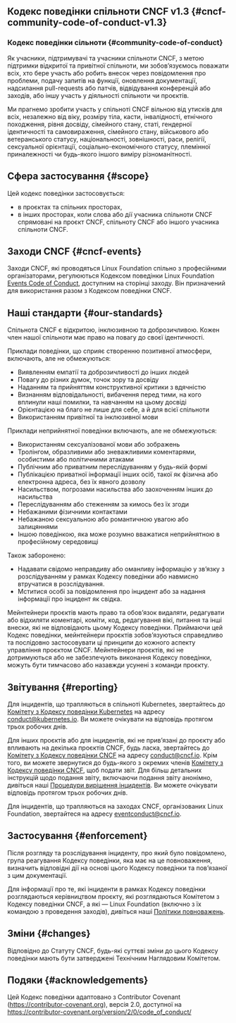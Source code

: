 <!-- Do not edit this file directly. Get the latest from
     https://github.com/cncf/foundation/blob/main/code-of-conduct.md -->
## Кодекс поведінки спільноти CNCF v1.3 {#cncf-community-code-of-conduct-v1.3}

### Кодекс поведінки сільноти {#community-code-of-conduct}

Як учасники, підтримувачі та учасники спільноти CNCF, з метою підтримки відкритої та привітної спільноти, ми зобов’язуємось поважати всіх, хто бере участь або робить внесок через повідомлення про проблеми, подачу запитів на функції, оновлення документації, надсилання pull-requests або патчів, відвідування конференцій або заходів, або іншу участь у діяльності спільноти чи проєктів.

Ми прагнемо зробити участь у спільноті CNCF вільною від утисків для всіх, незалежно від віку, розміру тіла, касти, інвалідності, етнічного походження, рівня досвіду, сімейного стану, статі, гендерної ідентичності та самовираження, сімейного стану, військового або ветеранського статусу, національності, зовнішності, раси, релігії, сексуальної орієнтації, соціально-економічного статусу, племінної приналежності чи будь-якого іншого виміру різноманітності.

## Сфера застосування {#scope}

Цей кодекс поведінки застосовується:

- в проєктах та спільних просторах,
- в інших просторах, коли слова або дії учасника спільноти CNCF спрямовані на проєкт CNCF, спільноту CNCF або іншого учасника спільноти CNCF.

## Заходи CNCF {#cncf-events}

Заходи CNCF, які проводяться Linux Foundation спільно з професійними організаторами, регулюються Кодексом поведінки Linux Foundation [Events Code of Conduct](https://events.linuxfoundation.org/code-of-conduct/), доступним на сторінці заходу. Він призначений для використання разом з Кодексом поведінки CNCF.

## Наші стандарти {#our-standards}

Спільнота CNCF є відкритою, інклюзивною та доброзичливою. Кожен член нашої спільноти має право на повагу до своєї ідентичності.

Приклади поведінки, що сприяє створенню позитивної атмосфери, включають, але не обмежуються:

- Виявленням емпатії та доброзичливості до інших людей
- Повагу до різних думок, точок зору та досвіду
- Наданням та прийняттям конструктивної критики з вдячністю
- Визнанням відповідальності, вибачення перед тими, на кого вплинули наші помилки, та навчанням на цьому досвіді
- Орієнтацією на благо не лише для себе, а й для всієї спільноти
- Використанням привітної та інклюзивної мови

Приклади неприйнятної поведінки включають, але не обмежуються:

- Використанням сексуалізованої мови або зображень
- Тролінгом, образливими або зневажливими коментарями, особистими або політичними атаками
- Публічним або приватним переслідуванням у будь-якій формі
- Публікацією приватної інформації інших осіб, такої як фізична або електронна адреса, без їх явного дозволу
- Насильством, погрозами насильства або заохоченням інших до насильства
- Переслідуванням або стеженням за кимось без їх згоди
- Небажаними фізичними контактами
- Небажаною сексуальною або романтичною увагою або залицяннями
- Іншою поведінкою, яка може розумно вважатися неприйнятною в професійному середовищі

Також заборонено:

- Надавати свідомо неправдиву або оманливу інформацію у зв’язку з розслідуванням у рамках Кодексу поведінки або навмисно втручатися в розслідування.
- Мститися особі за повідомлення про інцидент або за надання інформації про інцидент як свідка.

Мейнтейнери проєктів мають право та обов’язок видаляти, редагувати або відхиляти коментарі, коміти, код, редагування вікі, питання та інші внески, які не відповідають цьому Кодексу поведінки. Приймаючи цей Кодекс поведінки, мейнтейнери проєктів зобов’язуються справедливо та послідовно застосовувати ці принципи до кожного аспекту управління проєктом CNCF. Мейнтейнери проєктів, які не дотримуються або не забезпечують виконання Кодексу поведінки, можуть бути тимчасово або назавжди усунені з команди проєкту.

## Звітування {#reporting}

Для інцидентів, що трапляються в спільноті Kubernetes, звертайтесь до [Комітету з Кодексу поведінки Kubernetes](https://git.k8s.io/community/committee-code-of-conduct) на адресу <conduct@kubernetes.io>. Ви можете очікувати на відповідь протягом трьох робочих днів.

Для інших проєктів або для інцидентів, які не прив’язані до проєкту або впливають на декілька проєктів CNCF, будь ласка, звертайтесь до [Комітету з Кодексу поведінки CNCF](https://www.cncf.io/conduct/committee/) на адресу <conduct@cncf.io>. Крім того, ви можете звернутися до будь-якого з окремих членів [Комітету з Кодексу поведінки CNCF](https://www.cncf.io/conduct/committee/), щоб подати звіт. Для більш детальних інструкцій щодо подання звіту, включаючи подання звіту анонімно, дивіться наші [Процедури вирішення інцидентів](https://github.com/cncf/foundation/blob/main/code-of-conduct/coc-incident-resolution-procedures.md). Ви можете очікувати відповідь протягом трьох робочих днів.

Для інцидентів, що трапляються на заходах CNCF, організованих Linux Foundation, звертайтеся на адресу <eventconduct@cncf.io>.

## Застосування {#enforcement}

Після розгляду та розслідування інциденту, про який було повідомлено, група реагування Кодексу поведінки, яка має на це повноваження, визначить відповідні дії на основі цього Кодексу поведінки та повʼязаної з цим документації.

Для інформації про те, які інциденти в рамках Кодексу поведінки розглядаються керівництвом проєкту, які розглядаються Комітетом з Кодексу поведінки CNCF, а які — Linux Foundation (включно з їх командою з проведення заходів), дивіться наші [Політики повноважень](https://github.com/cncf/foundation/blob/main/code-of-conduct/coc-committee-jurisdiction-policy.md).

## Зміни {#changes}

Відповідно до Статуту CNCF, будь-які суттєві зміни до цього Кодексу поведінки мають бути затверджені Технічним Наглядовим Комітетом.

## Подяки {#acknowledgements}

Цей Кодекс поведінки адаптовано з Contributor Covenant (https://contributor-covenant.org), версія 2.0, доступної на https://contributor-covenant.org/version/2/0/code_of_conduct/
